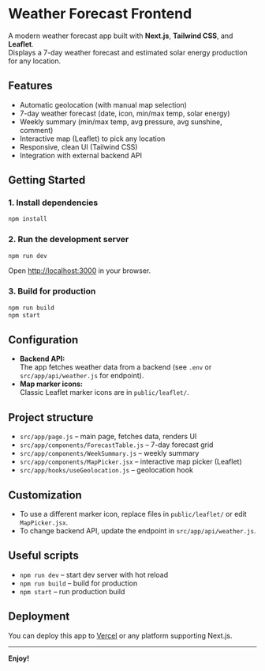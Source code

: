 # Weather Forecast Frontend

A modern weather forecast app built with **Next.js**, **Tailwind CSS**, and **Leaflet**.  
Displays a 7-day weather forecast and estimated solar energy production for any location.

## Features

- Automatic geolocation (with manual map selection)
- 7-day weather forecast (date, icon, min/max temp, solar energy)
- Weekly summary (min/max temp, avg pressure, avg sunshine, comment)
- Interactive map (Leaflet) to pick any location
- Responsive, clean UI (Tailwind CSS)
- Integration with external backend API

## Getting Started

### 1. Install dependencies

```bash
npm install
```

### 2. Run the development server

```bash
npm run dev
```

Open [http://localhost:3000](http://localhost:3000) in your browser.

### 3. Build for production

```bash
npm run build
npm start
```

## Configuration

- **Backend API:**  
  The app fetches weather data from a backend (see `.env` or `src/app/api/weather.js` for endpoint).
- **Map marker icons:**  
  Classic Leaflet marker icons are in `public/leaflet/`.

## Project structure

- `src/app/page.js` – main page, fetches data, renders UI
- `src/app/components/ForecastTable.js` – 7-day forecast grid
- `src/app/components/WeekSummary.js` – weekly summary
- `src/app/components/MapPicker.jsx` – interactive map picker (Leaflet)
- `src/app/hooks/useGeolocation.js` – geolocation hook

## Customization

- To use a different marker icon, replace files in `public/leaflet/` or edit `MapPicker.jsx`.
- To change backend API, update the endpoint in `src/app/api/weather.js`.

## Useful scripts

- `npm run dev` – start dev server with hot reload
- `npm run build` – build for production
- `npm start` – run production build

## Deployment

You can deploy this app to [Vercel](https://vercel.com/) or any platform supporting Next.js.

---

**Enjoy!**

